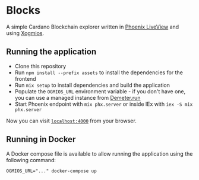 # Blocks

A simple Cardano Blockchain explorer written in [Phoenix LiveView](https://www.phoenixframework.org/) and using [Xogmios](https://github.com/wowica/xogmios).

## Running the application

  * Clone this repository
  * Run `npm install --prefix assets` to install the dependencies for the frontend
  * Run `mix setup` to install dependencies and build the application
  * Populate the `OGMIOS_URL` environment variable - if you don't have one, you can use a managed instance from [Demeter.run](https://demeter.run)
  * Start Phoenix endpoint with `mix phx.server` or inside IEx with `iex -S mix phx.server`

Now you can visit [`localhost:4000`](http://localhost:4000) from your browser.

## Running in Docker

A Docker compose file is available to allow running the application using the following command:

```
OGMIOS_URL="..." docker-compose up
```